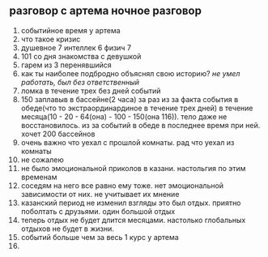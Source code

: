 ## разговор с артема ночное разговор
1. событийное время у артема
2. что такое кризис
3. душевное 7 интеллек 6 физич 7
4. 101 со дня знакомства с девушкой
5. гарем из 3 перенявшийся
6. как ты наиболее подбродно объяснял свою историю? *не умел работать, был без ответственный*
7. ломка в течение трех без дней событий
8. 150 заплавыв в бассейне(2 часа) за раз из за факта события в обеде(что то экстраординардиное в течение трех дней) в течение месяца(10 - 20 - 64(она) - 100 - 150(она 116)). тело даже не восстановилось. из за событий в обеде в последнее время при ней. хочет 200 бассейнов
9. очень важно что уехал с прошлой комнаты. рад что уехал из комнаты
10. не сожалею
11. не было эмоциональной приколов в казани. настольгия по этим временам
12. соседям на него все равно ему тоже. нет эмоциональной зависимости от них. не учитывает их мнение
13. казанский период не изменил взгляды это был отдых. приятно поболтать с друзьями. один большой отдых
14. теперь отдых не будет длится месяцами. настолько глобальных отдыхов не будет в жизни. 
15. событий больше чем за весь 1 курс у артема
16. 
## 